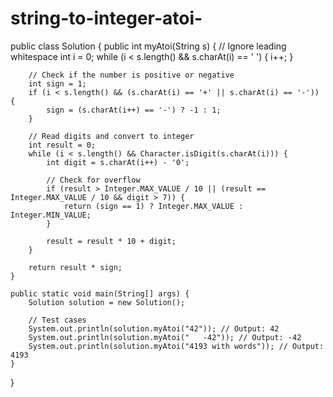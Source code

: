 # string-to-integer-atoi-
public class Solution {
    public int myAtoi(String s) {
        // Ignore leading whitespace
        int i = 0;
        while (i < s.length() && s.charAt(i) == ' ') {
            i++;
        }
        
        // Check if the number is positive or negative
        int sign = 1;
        if (i < s.length() && (s.charAt(i) == '+' || s.charAt(i) == '-')) {
            sign = (s.charAt(i++) == '-') ? -1 : 1;
        }
        
        // Read digits and convert to integer
        int result = 0;
        while (i < s.length() && Character.isDigit(s.charAt(i))) {
            int digit = s.charAt(i++) - '0';
            
            // Check for overflow
            if (result > Integer.MAX_VALUE / 10 || (result == Integer.MAX_VALUE / 10 && digit > 7)) {
                return (sign == 1) ? Integer.MAX_VALUE : Integer.MIN_VALUE;
            }
            
            result = result * 10 + digit;
        }
        
        return result * sign;
    }
    
    public static void main(String[] args) {
        Solution solution = new Solution();
        
        // Test cases
        System.out.println(solution.myAtoi("42")); // Output: 42
        System.out.println(solution.myAtoi("   -42")); // Output: -42
        System.out.println(solution.myAtoi("4193 with words")); // Output: 4193
    }
}

